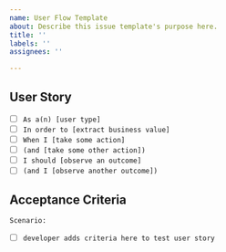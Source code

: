 ```yaml
---
name: User Flow Template
about: Describe this issue template's purpose here.
title: ''
labels: ''
assignees: ''

---
```


## User Story

- [ ] `As a(n) [user type]`
- [ ] `In order to [extract business value]`
- [ ] `When I [take some action]`
- [ ] `(and [take some other action])`
- [ ] `I should [observe an outcome]`
- [ ] `(and I [observe another outcome])`

## Acceptance Criteria

`Scenario:`
- [ ] `developer adds criteria here to test user story`
